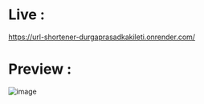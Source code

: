 # Live :
https://url-shortener-durgaprasadkakileti.onrender.com/

# Preview :
![image](https://github.com/user-attachments/assets/efed0c50-cdea-4c6a-b097-310099b3245b)
